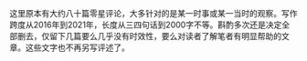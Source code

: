 

这里原本有大约八十篇零星评论，大多针对的是某一时事或某一当时的观察。写作跨度从2016年到2021年，长度从三四句话到2000字不等。斟酌多次还是决定全部删去，仅留下几篇要么几乎没有时效性，要么对读者了解笔者有明显帮助的文章。这些文字也不再另写评述了。











